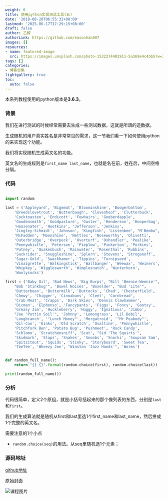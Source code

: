 ```yaml
---
weight: 0
title: 使用python实现测试工具(五)
date: '2018-08-20T06:55:32+08:00'
lastmod: '2025-06-17T17:29:15+08:00'
draft: false
author: 乙醇
authorLink: https://github.com/easonhan007
images: []
resources:
- name: featured-image
  src: https://images.unsplash.com/photo-1532274402911-5a369e4c4bb5?w=300
tags: []
categories:
- 博客合集
lightgallery: true
toc:
  auto: false
---
```




本系列教程使用的python版本是**3.6.3**。

### 背景

我们在进行测试的时候经常需要去生成一些测试数据，这就是所谓的造数据。

生成随机的用户真实姓名是非常常见的需求，这一节我们看一下如何使用python的来实现这个功能。

我们将实现随机生成英文名的功能。

英文名的生成规则是```first_name last_name```，也就是名在前，姓在后，中间空格分隔。

### 代码

```python

import random

last = ('Appleyard', 'Bigmeat', 'Bloominshine', 'Boogerbottom',
    'Breedslovetrout', 'Butterbaugh', 'Clovenhoof', 'Clutterbuck',
    'Cocktoasten', 'Endicott', 'Fewhairs', 'Gooberdapple',
    'Goodensmith', 'Goodpasture', 'Guster', 'Henderson', 'Hooperbag',
    'Hoosenater', 'Hootkins', 'Jefferson', 'Jenkins',
    'Jingley-Schmidt', 'Johnson', 'Kingfish', 'Listenbee', "M'Bembo",
    'McFadden', 'Moonshine', 'Nettles', 'Noseworthy', 'Olivetti',
    'Outerbridge', 'Overpeck', 'Overturf', 'Oxhandler', 'Pealike',
    'Pennywhistle', 'Peterson', 'Pieplow', 'Pinkerton', 'Porkins',
    'Putney', 'Quakenbush', 'Rainwater', 'Rosenthal', 'Rubbins',
    'Sackrider', 'Snuggleshine', 'Splern', 'Stevens', 'Stroganoff',
    'Sugar-Gold', 'Swackhamer', 'Tippins', 'Turnipseed',
    'Vinaigrette', 'Walkingstick', 'Wallbanger', 'Weewax', 'Weiners',
    'Whipkey', 'Wigglesworth', 'Wimplesnatch', 'Winterkorn',
    'Woolysocks')

first = ('Baby Oil', 'Bad News', 'Big Burps', "Bill 'Beenie-Weenie'",
    "Bob 'Stinkbug'", 'Bowel Noises', 'Boxelder', "Bud 'Lite'",
    'Butterbean', 'Buttermilk', 'Buttocks', 'Chad', 'Chesterfield',
    'Chewy', 'Chigger', 'Cinnabuns', 'Cleet', 'Cornbread',
    'Crab Meat', 'Crapps', 'Dark Skies', 'Dennis Clawhammer',
    'Dicman', 'Elphonso', 'Fancypants', 'Figgs', 'Foncy', 'Gootsy',
    'Greasy Jim', 'Huckleberry', 'Huggy', 'Ignatious', 'Jimbo',
    "Joe 'Pottin Soil'", 'Johnny', 'Lemongrass', 'Lil Debil',
    'Longbranch', '"Lunch Money"', 'Mergatroid', '"Mr Peabody"',
    'Oil-Can', 'Oinks', 'Old Scratch', 'Ovaltine', 'Pennywhistle',
    'Pitchfork Ben', 'Potato Bug', 'Pushmeet', 'Rock Candy',
    'Schlomo', 'Scratchensniff', 'Scut', "Sid 'The Squirts'",
    'Skidmark', 'Slaps', 'Snakes', 'Snoobs', 'Snorki', 'Soupcan Sam',
    'Spitzitout', 'Squids', 'Stinky', 'Storyboard', 'Sweet Tea',
    'TeeTee', 'Wheezy Joe', "Winston 'Jazz Hands'", 'Worms')


def random_full_name():
    return "{} {}".format(random.choice(first), random.choice(last))

print(random_full_name())

```

### 分析

代码很简单，定义2个原组，就是小括号括起来的那个像列表的东西，分别是```last```和```first```。

我们的生成算法就是随机从first和last里选1个first_name和last_name，然后拼成1个完整的英文名。

需要注意的1个小点

* ```random.choice(seq)```的用法。从seq里随机选1个元素；

### 源码地址

[github地址](https://github.com/easonhan007/simple_test_tools)




原始封面

![课程图片](https://images.unsplash.com/photo-1532274402911-5a369e4c4bb5?w=300)

